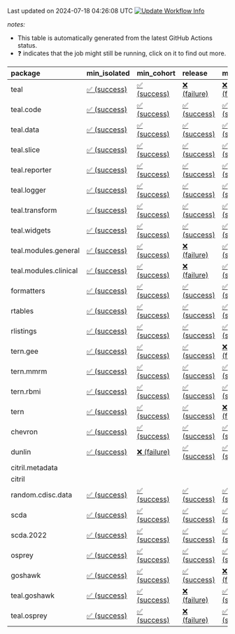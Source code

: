 Last updated on 2024-07-18 04:26:08 UTC [![Update Workflow
Info](https://github.com/averissimo/verdepcheck-status/actions/workflows/update.yaml/badge.svg)](https://github.com/averissimo/verdepcheck-status/actions/workflows/update.yaml)

*notes:*

-   This table is automatically generated from the latest GitHub Actions
    status.
-   ❓ indicates that the job might still be running, click on it to
    find out more.

<table>
<colgroup>
<col style="width: 4%" />
<col style="width: 23%" />
<col style="width: 23%" />
<col style="width: 23%" />
<col style="width: 23%" />
</colgroup>
<thead>
<tr class="header">
<th style="text-align: left;">package</th>
<th style="text-align: left;">min_isolated</th>
<th style="text-align: left;">min_cohort</th>
<th style="text-align: left;">release</th>
<th style="text-align: left;">max</th>
</tr>
</thead>
<tbody>
<tr class="odd">
<td style="text-align: left;">teal</td>
<td
style="text-align: left;"><a href="https://github.com/insightsengineering/teal/actions/runs/9925113432/job/27417152866">✅
(success)</a></td>
<td
style="text-align: left;"><a href="https://github.com/insightsengineering/teal/actions/runs/9925113432/job/27417152711">✅
(success)</a></td>
<td
style="text-align: left;"><a href="https://github.com/insightsengineering/teal/actions/runs/9925113432/job/27417152966">❌
(failure)</a></td>
<td
style="text-align: left;"><a href="https://github.com/insightsengineering/teal/actions/runs/9925113432/job/27417152786">❌
(failure)</a></td>
</tr>
<tr class="even">
<td style="text-align: left;">teal.code</td>
<td
style="text-align: left;"><a href="https://github.com/insightsengineering/teal.code/actions/runs/9925114723/job/27417155819">✅
(success)</a></td>
<td
style="text-align: left;"><a href="https://github.com/insightsengineering/teal.code/actions/runs/9925114723/job/27417155902">✅
(success)</a></td>
<td
style="text-align: left;"><a href="https://github.com/insightsengineering/teal.code/actions/runs/9925114723/job/27417155727">✅
(success)</a></td>
<td
style="text-align: left;"><a href="https://github.com/insightsengineering/teal.code/actions/runs/9925114723/job/27417155970">✅
(success)</a></td>
</tr>
<tr class="odd">
<td style="text-align: left;">teal.data</td>
<td
style="text-align: left;"><a href="https://github.com/insightsengineering/teal.data/actions/runs/9925116305/job/27417158893">✅
(success)</a></td>
<td
style="text-align: left;"><a href="https://github.com/insightsengineering/teal.data/actions/runs/9925116305/job/27417158814">✅
(success)</a></td>
<td
style="text-align: left;"><a href="https://github.com/insightsengineering/teal.data/actions/runs/9925116305/job/27417158846">✅
(success)</a></td>
<td
style="text-align: left;"><a href="https://github.com/insightsengineering/teal.data/actions/runs/9925116305/job/27417158941">✅
(success)</a></td>
</tr>
<tr class="even">
<td style="text-align: left;">teal.slice</td>
<td
style="text-align: left;"><a href="https://github.com/insightsengineering/teal.slice/actions/runs/9925121850/job/27417170927">✅
(success)</a></td>
<td
style="text-align: left;"><a href="https://github.com/insightsengineering/teal.slice/actions/runs/9925121850/job/27417170861">✅
(success)</a></td>
<td
style="text-align: left;"><a href="https://github.com/insightsengineering/teal.slice/actions/runs/9925121850/job/27417171030">✅
(success)</a></td>
<td
style="text-align: left;"><a href="https://github.com/insightsengineering/teal.slice/actions/runs/9925121850/job/27417171084">✅
(success)</a></td>
</tr>
<tr class="odd">
<td style="text-align: left;">teal.reporter</td>
<td
style="text-align: left;"><a href="https://github.com/insightsengineering/teal.reporter/actions/runs/9925118628/job/27417164013">✅
(success)</a></td>
<td
style="text-align: left;"><a href="https://github.com/insightsengineering/teal.reporter/actions/runs/9925118628/job/27417164068">✅
(success)</a></td>
<td
style="text-align: left;"><a href="https://github.com/insightsengineering/teal.reporter/actions/runs/9925118628/job/27417164114">✅
(success)</a></td>
<td
style="text-align: left;"><a href="https://github.com/insightsengineering/teal.reporter/actions/runs/9925118628/job/27417164149">✅
(success)</a></td>
</tr>
<tr class="even">
<td style="text-align: left;">teal.logger</td>
<td
style="text-align: left;"><a href="https://github.com/insightsengineering/teal.logger/actions/runs/9925115036/job/27417156380">✅
(success)</a></td>
<td
style="text-align: left;"><a href="https://github.com/insightsengineering/teal.logger/actions/runs/9925115036/job/27417156316">✅
(success)</a></td>
<td
style="text-align: left;"><a href="https://github.com/insightsengineering/teal.logger/actions/runs/9925115036/job/27417156472">✅
(success)</a></td>
<td
style="text-align: left;"><a href="https://github.com/insightsengineering/teal.logger/actions/runs/9925115036/job/27417156242">✅
(success)</a></td>
</tr>
<tr class="odd">
<td style="text-align: left;">teal.transform</td>
<td
style="text-align: left;"><a href="https://github.com/insightsengineering/teal.transform/actions/runs/9925119425/job/27417165774">✅
(success)</a></td>
<td
style="text-align: left;"><a href="https://github.com/insightsengineering/teal.transform/actions/runs/9925119425/job/27417165642">✅
(success)</a></td>
<td
style="text-align: left;"><a href="https://github.com/insightsengineering/teal.transform/actions/runs/9925119425/job/27417165494">✅
(success)</a></td>
<td
style="text-align: left;"><a href="https://github.com/insightsengineering/teal.transform/actions/runs/9925119425/job/27417165553">✅
(success)</a></td>
</tr>
<tr class="even">
<td style="text-align: left;">teal.widgets</td>
<td
style="text-align: left;"><a href="https://github.com/insightsengineering/teal.widgets/actions/runs/9925130447/job/27417188712">✅
(success)</a></td>
<td
style="text-align: left;"><a href="https://github.com/insightsengineering/teal.widgets/actions/runs/9925130447/job/27417188669">✅
(success)</a></td>
<td
style="text-align: left;"><a href="https://github.com/insightsengineering/teal.widgets/actions/runs/9925130447/job/27417188759">✅
(success)</a></td>
<td
style="text-align: left;"><a href="https://github.com/insightsengineering/teal.widgets/actions/runs/9925130447/job/27417188803">✅
(success)</a></td>
</tr>
<tr class="odd">
<td style="text-align: left;">teal.modules.general</td>
<td
style="text-align: left;"><a href="https://github.com/insightsengineering/teal.modules.general/actions/runs/9925114672/job/27417155775">✅
(success)</a></td>
<td
style="text-align: left;"><a href="https://github.com/insightsengineering/teal.modules.general/actions/runs/9925114672/job/27417155860">✅
(success)</a></td>
<td
style="text-align: left;"><a href="https://github.com/insightsengineering/teal.modules.general/actions/runs/9925114672/job/27417155923">❌
(failure)</a></td>
<td
style="text-align: left;"><a href="https://github.com/insightsengineering/teal.modules.general/actions/runs/9925114672/job/27417155691">✅
(success)</a></td>
</tr>
<tr class="even">
<td style="text-align: left;">teal.modules.clinical</td>
<td
style="text-align: left;"><a href="https://github.com/insightsengineering/teal.modules.clinical/actions/runs/9925125697/job/27417179748">✅
(success)</a></td>
<td
style="text-align: left;"><a href="https://github.com/insightsengineering/teal.modules.clinical/actions/runs/9925125697/job/27417179513">✅
(success)</a></td>
<td
style="text-align: left;"><a href="https://github.com/insightsengineering/teal.modules.clinical/actions/runs/9925125697/job/27417179862">❌
(failure)</a></td>
<td
style="text-align: left;"><a href="https://github.com/insightsengineering/teal.modules.clinical/actions/runs/9925125697/job/27417179638">✅
(success)</a></td>
</tr>
<tr class="odd">
<td style="text-align: left;">formatters</td>
<td
style="text-align: left;"><a href="https://github.com/insightsengineering/formatters/actions/runs/9925122919/job/27417173334">✅
(success)</a></td>
<td
style="text-align: left;"><a href="https://github.com/insightsengineering/formatters/actions/runs/9925122919/job/27417173435">✅
(success)</a></td>
<td
style="text-align: left;"><a href="https://github.com/insightsengineering/formatters/actions/runs/9925122919/job/27417173385">✅
(success)</a></td>
<td
style="text-align: left;"><a href="https://github.com/insightsengineering/formatters/actions/runs/9925122919/job/27417173235">✅
(success)</a></td>
</tr>
<tr class="even">
<td style="text-align: left;">rtables</td>
<td
style="text-align: left;"><a href="https://github.com/insightsengineering/rtables/actions/runs/9925114727/job/27417155953">✅
(success)</a></td>
<td
style="text-align: left;"><a href="https://github.com/insightsengineering/rtables/actions/runs/9925114727/job/27417155807">✅
(success)</a></td>
<td
style="text-align: left;"><a href="https://github.com/insightsengineering/rtables/actions/runs/9925114727/job/27417155900">✅
(success)</a></td>
<td
style="text-align: left;"><a href="https://github.com/insightsengineering/rtables/actions/runs/9925114727/job/27417155700">✅
(success)</a></td>
</tr>
<tr class="odd">
<td style="text-align: left;">rlistings</td>
<td
style="text-align: left;"><a href="https://github.com/insightsengineering/rlistings/actions/runs/9925117342/job/27417160960">✅
(success)</a></td>
<td
style="text-align: left;"><a href="https://github.com/insightsengineering/rlistings/actions/runs/9925117342/job/27417160856">✅
(success)</a></td>
<td
style="text-align: left;"><a href="https://github.com/insightsengineering/rlistings/actions/runs/9925117342/job/27417160997">✅
(success)</a></td>
<td
style="text-align: left;"><a href="https://github.com/insightsengineering/rlistings/actions/runs/9925117342/job/27417160904">✅
(success)</a></td>
</tr>
<tr class="even">
<td style="text-align: left;">tern.gee</td>
<td
style="text-align: left;"><a href="https://github.com/insightsengineering/tern.gee/actions/runs/9925123728/job/27417174623">✅
(success)</a></td>
<td
style="text-align: left;"><a href="https://github.com/insightsengineering/tern.gee/actions/runs/9925123728/job/27417174543">✅
(success)</a></td>
<td
style="text-align: left;"><a href="https://github.com/insightsengineering/tern.gee/actions/runs/9925123728/job/27417174702">✅
(success)</a></td>
<td
style="text-align: left;"><a href="https://github.com/insightsengineering/tern.gee/actions/runs/9925123728/job/27417174773">❌
(failure)</a></td>
</tr>
<tr class="odd">
<td style="text-align: left;">tern.mmrm</td>
<td
style="text-align: left;"><a href="https://github.com/insightsengineering/tern.mmrm/actions/runs/9925129939/job/27417187415">✅
(success)</a></td>
<td
style="text-align: left;"><a href="https://github.com/insightsengineering/tern.mmrm/actions/runs/9925129939/job/27417187296">✅
(success)</a></td>
<td
style="text-align: left;"><a href="https://github.com/insightsengineering/tern.mmrm/actions/runs/9925129939/job/27417187483">✅
(success)</a></td>
<td
style="text-align: left;"><a href="https://github.com/insightsengineering/tern.mmrm/actions/runs/9925129939/job/27417187359">✅
(success)</a></td>
</tr>
<tr class="even">
<td style="text-align: left;">tern.rbmi</td>
<td
style="text-align: left;"><a href="https://github.com/insightsengineering/tern.rbmi/actions/runs/9925122267/job/27417171706">✅
(success)</a></td>
<td
style="text-align: left;"><a href="https://github.com/insightsengineering/tern.rbmi/actions/runs/9925122267/job/27417171831">✅
(success)</a></td>
<td
style="text-align: left;"><a href="https://github.com/insightsengineering/tern.rbmi/actions/runs/9925122267/job/27417171902">✅
(success)</a></td>
<td
style="text-align: left;"><a href="https://github.com/insightsengineering/tern.rbmi/actions/runs/9925122267/job/27417171766">✅
(success)</a></td>
</tr>
<tr class="odd">
<td style="text-align: left;">tern</td>
<td
style="text-align: left;"><a href="https://github.com/insightsengineering/tern/actions/runs/9925118634/job/27417164132">✅
(success)</a></td>
<td
style="text-align: left;"><a href="https://github.com/insightsengineering/tern/actions/runs/9925118634/job/27417164090">✅
(success)</a></td>
<td
style="text-align: left;"><a href="https://github.com/insightsengineering/tern/actions/runs/9925118634/job/27417164180">✅
(success)</a></td>
<td
style="text-align: left;"><a href="https://github.com/insightsengineering/tern/actions/runs/9925118634/job/27417164047">❌
(failure)</a></td>
</tr>
<tr class="even">
<td style="text-align: left;">chevron</td>
<td
style="text-align: left;"><a href="https://github.com/insightsengineering/chevron/actions/runs/9925130531/job/27417188949">✅
(success)</a></td>
<td
style="text-align: left;"><a href="https://github.com/insightsengineering/chevron/actions/runs/9925130531/job/27417188896">✅
(success)</a></td>
<td
style="text-align: left;"><a href="https://github.com/insightsengineering/chevron/actions/runs/9925130531/job/27417189034">✅
(success)</a></td>
<td
style="text-align: left;"><a href="https://github.com/insightsengineering/chevron/actions/runs/9925130531/job/27417188988">✅
(success)</a></td>
</tr>
<tr class="odd">
<td style="text-align: left;">dunlin</td>
<td
style="text-align: left;"><a href="https://github.com/insightsengineering/dunlin/actions/runs/9925116790/job/27417160265">✅
(success)</a></td>
<td
style="text-align: left;"><a href="https://github.com/insightsengineering/dunlin/actions/runs/9925116790/job/27417160357">❌
(failure)</a></td>
<td
style="text-align: left;"><a href="https://github.com/insightsengineering/dunlin/actions/runs/9925116790/job/27417160069">✅
(success)</a></td>
<td
style="text-align: left;"><a href="https://github.com/insightsengineering/dunlin/actions/runs/9925116790/job/27417160152">✅
(success)</a></td>
</tr>
<tr class="even">
<td style="text-align: left;">citril.metadata</td>
<td style="text-align: left;"></td>
<td style="text-align: left;"></td>
<td style="text-align: left;"></td>
<td style="text-align: left;"></td>
</tr>
<tr class="odd">
<td style="text-align: left;">citril</td>
<td style="text-align: left;"></td>
<td style="text-align: left;"></td>
<td style="text-align: left;"></td>
<td style="text-align: left;"></td>
</tr>
<tr class="even">
<td style="text-align: left;">random.cdisc.data</td>
<td
style="text-align: left;"><a href="https://github.com/insightsengineering/random.cdisc.data/actions/runs/9925121314/job/27417169342">✅
(success)</a></td>
<td
style="text-align: left;"><a href="https://github.com/insightsengineering/random.cdisc.data/actions/runs/9925121314/job/27417169250">✅
(success)</a></td>
<td
style="text-align: left;"><a href="https://github.com/insightsengineering/random.cdisc.data/actions/runs/9925121314/job/27417169381">✅
(success)</a></td>
<td
style="text-align: left;"><a href="https://github.com/insightsengineering/random.cdisc.data/actions/runs/9925121314/job/27417169296">✅
(success)</a></td>
</tr>
<tr class="odd">
<td style="text-align: left;">scda</td>
<td
style="text-align: left;"><a href="https://github.com/insightsengineering/scda/actions/runs/9729144400/job/26850665206">✅
(success)</a></td>
<td
style="text-align: left;"><a href="https://github.com/insightsengineering/scda/actions/runs/9729144400/job/26850665433">✅
(success)</a></td>
<td
style="text-align: left;"><a href="https://github.com/insightsengineering/scda/actions/runs/9729144400/job/26850665352">✅
(success)</a></td>
<td
style="text-align: left;"><a href="https://github.com/insightsengineering/scda/actions/runs/9729144400/job/26850665278">✅
(success)</a></td>
</tr>
<tr class="even">
<td style="text-align: left;">scda.2022</td>
<td
style="text-align: left;"><a href="https://github.com/insightsengineering/scda.2022/actions/runs/9925122535/job/27417172739">✅
(success)</a></td>
<td
style="text-align: left;"><a href="https://github.com/insightsengineering/scda.2022/actions/runs/9925122535/job/27417172539">✅
(success)</a></td>
<td
style="text-align: left;"><a href="https://github.com/insightsengineering/scda.2022/actions/runs/9925122535/job/27417172803">✅
(success)</a></td>
<td
style="text-align: left;"><a href="https://github.com/insightsengineering/scda.2022/actions/runs/9925122535/job/27417172644">✅
(success)</a></td>
</tr>
<tr class="odd">
<td style="text-align: left;">osprey</td>
<td
style="text-align: left;"><a href="https://github.com/insightsengineering/osprey/actions/runs/9925127900/job/27417183806">✅
(success)</a></td>
<td
style="text-align: left;"><a href="https://github.com/insightsengineering/osprey/actions/runs/9925127900/job/27417183703">✅
(success)</a></td>
<td
style="text-align: left;"><a href="https://github.com/insightsengineering/osprey/actions/runs/9925127900/job/27417183652">✅
(success)</a></td>
<td
style="text-align: left;"><a href="https://github.com/insightsengineering/osprey/actions/runs/9925127900/job/27417183758">✅
(success)</a></td>
</tr>
<tr class="even">
<td style="text-align: left;">goshawk</td>
<td
style="text-align: left;"><a href="https://github.com/insightsengineering/goshawk/actions/runs/9925122286/job/27417172035">✅
(success)</a></td>
<td
style="text-align: left;"><a href="https://github.com/insightsengineering/goshawk/actions/runs/9925122286/job/27417171821">✅
(success)</a></td>
<td
style="text-align: left;"><a href="https://github.com/insightsengineering/goshawk/actions/runs/9925122286/job/27417172118">✅
(success)</a></td>
<td
style="text-align: left;"><a href="https://github.com/insightsengineering/goshawk/actions/runs/9925122286/job/27417171946">❌
(failure)</a></td>
</tr>
<tr class="odd">
<td style="text-align: left;">teal.goshawk</td>
<td
style="text-align: left;"><a href="https://github.com/insightsengineering/teal.goshawk/actions/runs/9925121851/job/27417171013">✅
(success)</a></td>
<td
style="text-align: left;"><a href="https://github.com/insightsengineering/teal.goshawk/actions/runs/9925121851/job/27417170952">✅
(success)</a></td>
<td
style="text-align: left;"><a href="https://github.com/insightsengineering/teal.goshawk/actions/runs/9925121851/job/27417171079">❌
(failure)</a></td>
<td
style="text-align: left;"><a href="https://github.com/insightsengineering/teal.goshawk/actions/runs/9925121851/job/27417170878">✅
(success)</a></td>
</tr>
<tr class="even">
<td style="text-align: left;">teal.osprey</td>
<td
style="text-align: left;"><a href="https://github.com/insightsengineering/teal.osprey/actions/runs/9925126223/job/27417180362">✅
(success)</a></td>
<td
style="text-align: left;"><a href="https://github.com/insightsengineering/teal.osprey/actions/runs/9925126223/job/27417180290">✅
(success)</a></td>
<td
style="text-align: left;"><a href="https://github.com/insightsengineering/teal.osprey/actions/runs/9925126223/job/27417180428">❌
(failure)</a></td>
<td
style="text-align: left;"><a href="https://github.com/insightsengineering/teal.osprey/actions/runs/9925126223/job/27417180195">✅
(success)</a></td>
</tr>
</tbody>
</table>
